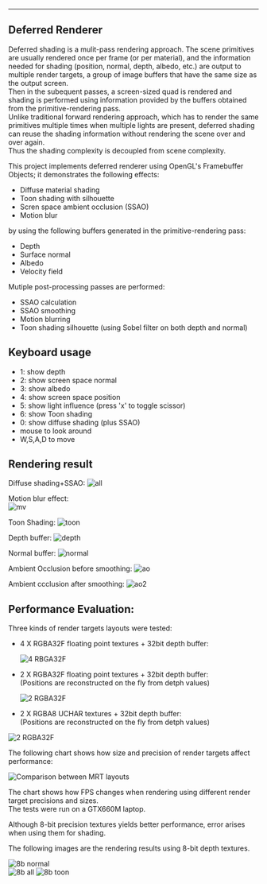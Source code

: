 -------------------------------------------------------------------------------
Deferred Renderer
-------------------------------------------------------------------------------
 
Deferred shading is a mulit-pass rendering approach. The scene primitives are usually rendered once per frame (or per material), and the information needed for shading (position, normal, depth, albedo, etc.) are output to multiple render targets, a 
group of image buffers that have the same size as the output screen.  
Then in the subequent passes, a screen-sized quad is rendered and shading is performed using information provided by the buffers obtained from the primitive-rendering pass.  
Unlike traditional forward rendering approach, which has to render the same primitives multiple times when multiple lights are present, 
deferred shading can reuse the shading information without rendering the scene over and over again.  
Thus the shading complexity is decoupled from scene complexity. 

This project implements deferred renderer using OpenGL's Framebuffer Objects; it demonstrates the following effects:  
* Diffuse material shading
* Toon shading with silhouette
* Scren space ambient occlusion (SSAO)
* Motion blur  
  
by using the following buffers generated in the primitive-rendering pass:  
* Depth
* Surface normal
* Albedo 
* Velocity field  

Mutiple post-processing passes are performed:  
* SSAO calculation
* SSAO smoothing
* Motion blurring
* Toon shading silhouette (using Sobel filter on both depth and normal)

Keyboard usage
--------------------------------------------------------------------------------
* 1: show depth
* 2: show screen space normal
* 3: show albedo
* 4: show screen space position
* 5: show light influence (press 'x' to toggle scissor)
* 6: show Toon shading
* 0: show diffuse shading (plus SSAO)
* mouse to look around
* W,S,A,D to move


Rendering result
---------------------------------------------------------------------------------
Diffuse shading+SSAO:
![all](32b_shading_ao_mb.jpg)  
  
  
Motion blur effect:  
![mv](32b_mv_effect.jpg)  

Toon Shading:
![toon](32b_toon.jpg)
  
Depth buffer: 
![depth](32b_depth.jpg)  

Normal buffer: 
![normal](32b_normal.jpg)  

Ambient Occlusion before smoothing:
![ao](32b_ao_unsmooth.jpg)  

Ambient ccclusion after smoothing:
![ao2](32b_ao_smooth.jpg)  
  
    
Performance Evaluation:
----------------------------------------------------------------------------------
Three kinds of render targets layouts were tested:  

  
* 4 X RGBA32F floating point textures + 32bit depth buffer:  

  ![4 RBGA32F](buffer1.jpg)
  
* 2 X RGBA32F floating point textures + 32bit depth buffer:  
  (Positions are reconstructed on the fly from detph values)  
  
  ![2 RGBA32F](buffer2.jpg)
  
* 2 X RGBA8 UCHAR textures + 32bit depth buffer:  
  (Positions are reconstructed on the fly from detph values)  
  
 ![2 RGBA32F](buffer2.jpg)
 

 
The following chart shows how size and precision of render targets affect performance:  

![Comparison between MRT layouts](chart.jpg)  

The chart shows how FPS changes when rendering using different render target precisions and sizes.  
The tests were run on a GTX660M laptop.  

Although 8-bit precision textures yields better performance, error arises when using them for shading.  
 
The following images are the rendering results using 8-bit depth textures.   

![8b normal](8b_normal.jpg)  
![8b all](8b_shading_ao_mb.jpg)
![8b toon](8b_toon.jpg)




